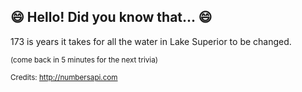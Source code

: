 ## 😄 Hello! Did you know that... 😄
173 is years it takes for all the water in Lake Superior to be changed.

<sup>(come back in 5 minutes for the next trivia)</sup>


<sup>Credits: http://numbersapi.com</sup>
